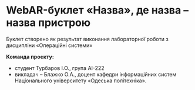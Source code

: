 # WebAR-буклет «Назва», де назва – назва пристрою
Буклет створено як результат виконання лабораторної роботи з дисципліни
«Операційні системи»

**Команда проєкту:**
- студент Турбаров І.О., група АІ-222
- викладач – Блажко О.А., доцент кафедри інформаційних систем Національного
університету «Одеська політехніка».
